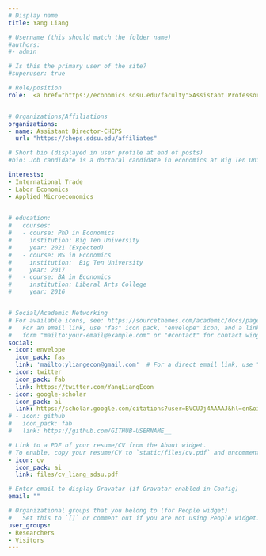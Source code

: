 ```yaml
---
# Display name
title: Yang Liang

# Username (this should match the folder name)
#authors:
#- admin

# Is this the primary user of the site?
#superuser: true

# Role/position
role:  <a href="https://economics.sdsu.edu/faculty">Assistant Professor-SDSU </a>


# Organizations/Affiliations
organizations:
- name: Assistant Director-CHEPS
  url: "https://cheps.sdsu.edu/affiliates"

# Short bio (displayed in user profile at end of posts)
#bio: Job candidate is a doctoral candidate in economics at Big Ten University. Job candidate has research interests in health and environmental economics. 

interests:
- International Trade
- Labor Economics
- Applied Microeconomics
 

# education:
#   courses:
#   - course: PhD in Economics
#     institution: Big Ten University
#     year: 2021 (Expected)
#   - course: MS in Economics
#     institution:  Big Ten University
#     year: 2017  
#   - course: BA in Economics
#     institution: Liberal Arts College
#     year: 2016


# Social/Academic Networking
# For available icons, see: https://sourcethemes.com/academic/docs/page-builder/#icons
#   For an email link, use "fas" icon pack, "envelope" icon, and a link in the
#   form "mailto:your-email@example.com" or "#contact" for contact widget.
social:
- icon: envelope
  icon_pack: fas
  link: 'mailto:yliangecon@gmail.com'  # For a direct email link, use "mailto:test@example.org".
- icon: twitter
  icon_pack: fab
  link: https://twitter.com/YangLiangEcon
- icon: google-scholar
  icon_pack: ai
  link: https://scholar.google.com/citations?user=BVCUJj4AAAAJ&hl=en&oi=ao
# - icon: github
#   icon_pack: fab
#   link: https://github.com/GITHUB-USERNAME__

# Link to a PDF of your resume/CV from the About widget.
# To enable, copy your resume/CV to `static/files/cv.pdf` and uncomment the lines below.
- icon: cv
  icon_pack: ai
  link: files/cv_liang_sdsu.pdf

# Enter email to display Gravatar (if Gravatar enabled in Config)
email: ""

# Organizational groups that you belong to (for People widget)
#   Set this to `[]` or comment out if you are not using People widget.
user_groups:
- Researchers
- Visitors
---
```


<!-- Job candidate is a doctoral candidate in economics at Big Ten University. Job candidate has research interests in health and environmental economics and will be available for interviews for the 2020-2021 job market.  -->
